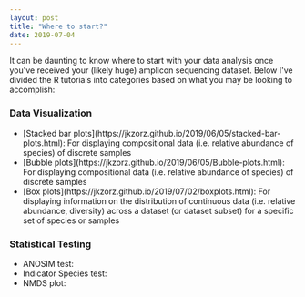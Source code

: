 ```yaml
---
layout: post
title: "Where to start?"
date: 2019-07-04
---
```



It can be daunting to know where to start with your data analysis once you've received your (likely huge) amplicon sequencing dataset. Below I've divided the R tutorials into categories based on what you may be looking to accomplish: 


<h3>Data Visualization</h3>
<ul>
  <li>[Stacked bar plots](https://jkzorz.github.io/2019/06/05/stacked-bar-plots.html): For displaying compositional data (i.e. relative abundance of species) of discrete samples </li>
  <li>[Bubble plots](https://jkzorz.github.io/2019/06/05/Bubble-plots.html): For displaying compositional data (i.e. relative abundance of species) of discrete samples </li>
  <li>[Box plots](https://jkzorz.github.io/2019/07/02/boxplots.html): For displaying information on the distribution of continuous data (i.e. relative abundance, diversity) across a dataset (or dataset subset) for a specific set of species or samples </li>
</ul>



<h3>Statistical Testing</h3>
<ul>
  <li>ANOSIM test: </li>
  <li>Indicator Species test: </li>
  <li>NMDS plot: </li>
  </ul>
  
  
  



